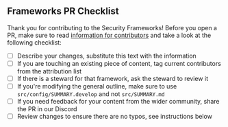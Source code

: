 ## Frameworks PR Checklist

Thank you for contributing to the Security Frameworks! Before you open a PR, make sure to read [information for contributors](https://framework.securityalliance.org/book/contribute/contribute.html) and take a look at the following checklist:

- [ ] Describe your changes, substitute this text with the information
- [ ] If you are touching an existing piece of content, tag current contributors from the attribution list
- [ ] If there is a steward for that framework, ask the steward to review it
- [ ] If you're modifying the general outline, make sure to use `src/config/SUMMARY.develop` and not `src/SUMMARY.md`
- [ ] If you need feedback for your content from the wider community, share the PR in our Discord
- [ ] Review changes to ensure there are no typos, see instructions below

<!--
ℹ️ Checking for typos locally
1. Install [aspell](https://www.gnu.org/software/aspell/) for your platform.
2. Install [markdownlint-cli2](https://github.com/DavidAnson/markdownlint-cli2)
3. Install [just](https://github.com/casey/just)
4. Run `just lint`
-->
